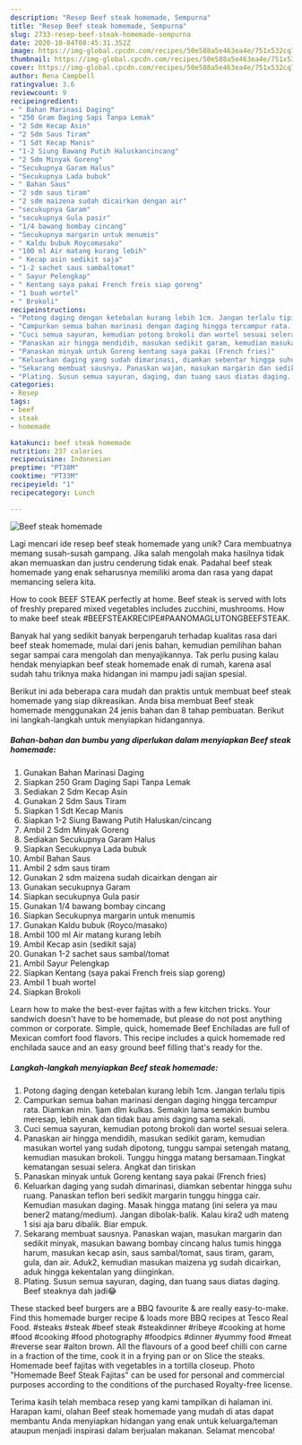 ```yaml
---
description: "Resep Beef steak homemade, Sempurna"
title: "Resep Beef steak homemade, Sempurna"
slug: 2733-resep-beef-steak-homemade-sempurna
date: 2020-10-04T08:45:31.352Z
image: https://img-global.cpcdn.com/recipes/50e588a5e463ea4e/751x532cq70/beef-steak-homemade-foto-resep-utama.jpg
thumbnail: https://img-global.cpcdn.com/recipes/50e588a5e463ea4e/751x532cq70/beef-steak-homemade-foto-resep-utama.jpg
cover: https://img-global.cpcdn.com/recipes/50e588a5e463ea4e/751x532cq70/beef-steak-homemade-foto-resep-utama.jpg
author: Rena Campbell
ratingvalue: 3.6
reviewcount: 9
recipeingredient:
- " Bahan Marinasi Daging"
- "250 Gram Daging Sapi Tanpa Lemak"
- "2 Sdm Kecap Asin"
- "2 Sdm Saus Tiram"
- "1 Sdt Kecap Manis"
- "1-2 Siung Bawang Putih Haluskancincang"
- "2 Sdm Minyak Goreng"
- "Secukupnya Garam Halus"
- "Secukupnya Lada bubuk"
- " Bahan Saus"
- "2 sdm saus tiram"
- "2 sdm maizena sudah dicairkan dengan air"
- "secukupnya Garam"
- "secukupnya Gula pasir"
- "1/4 bawang bombay cincang"
- "Secukupnya margarin untuk menumis"
- " Kaldu bubuk Roycomasako"
- "100 ml Air matang kurang lebih"
- " Kecap asin sedikit saja"
- "1-2 sachet saus sambaltomat"
- " Sayur Pelengkap"
- " Kentang saya pakai French freis siap goreng"
- "1 buah wortel"
- " Brokoli"
recipeinstructions:
- "Potong daging dengan ketebalan kurang lebih 1cm. Jangan terlalu tipis"
- "Campurkan semua bahan marinasi dengan daging hingga tercampur rata. Diamkan min. 1jam dlm kulkas. Semakin lama semakin bumbu meresap, lebih enak dan tidak bau amis daging sama sekali."
- "Cuci semua sayuran, kemudian potong brokoli dan wortel sesuai selera."
- "Panaskan air hingga mendidih, masukan sedikit garam, kemudian masukan wortel yang sudah dipotong, tunggu sampai setengah matang, kemudian masukan brokoli. Tunggu hingga matang bersamaan.Tingkat kematangan sesuai selera. Angkat dan tiriskan"
- "Panaskan minyak untuk Goreng kentang saya pakai (French fries)"
- "Keluarkan daging yang sudah dimarinasi, diamkan sebentar hingga suhu ruang. Panaskan teflon beri sedikit margarin tunggu hingga cair. Kemudian masukan daging. Masak hingga matang (ini selera ya mau bener2 matang/medium). Jangan dibolak-balik. Kalau kira2 udh mateng 1 sisi aja baru dibalik. Biar empuk."
- "Sekarang membuat sausnya. Panaskan wajan, masukan margarin dan sedikit minyak, masukan bawang bombay cincang halus tumis hingga harum, masukan kecap asin, saus sambal/tomat, saus tiram, garam, gula, dan air. Aduk2, kemudian masukan maizena yg sudah dicairkan, aduk hingga kekentalan yang diinginkan."
- "Plating. Susun semua sayuran, daging, dan tuang saus diatas daging. Beef steaknya dah jadi😂"
categories:
- Resep
tags:
- beef
- steak
- homemade

katakunci: beef steak homemade 
nutrition: 237 calories
recipecuisine: Indonesian
preptime: "PT38M"
cooktime: "PT33M"
recipeyield: "1"
recipecategory: Lunch

---
```



![Beef steak homemade](https://img-global.cpcdn.com/recipes/50e588a5e463ea4e/751x532cq70/beef-steak-homemade-foto-resep-utama.jpg)

Lagi mencari ide resep beef steak homemade yang unik? Cara membuatnya memang susah-susah gampang. Jika salah mengolah maka hasilnya tidak akan memuaskan dan justru cenderung tidak enak. Padahal beef steak homemade yang enak seharusnya memiliki aroma dan rasa yang dapat memancing selera kita.

How to cook BEEF STEAK perfectly at home. Beef steak is served with lots of freshly prepared mixed vegetables includes zucchini, mushrooms. How to make beef steak #BEEFSTEAKRECIPE#PAANOMAGLUTONGBEEFSTEAK.

Banyak hal yang sedikit banyak berpengaruh terhadap kualitas rasa dari beef steak homemade, mulai dari jenis bahan, kemudian pemilihan bahan segar sampai cara mengolah dan menyajikannya. Tak perlu pusing kalau hendak menyiapkan beef steak homemade enak di rumah, karena asal sudah tahu triknya maka hidangan ini mampu jadi sajian spesial.


Berikut ini ada beberapa cara mudah dan praktis untuk membuat beef steak homemade yang siap dikreasikan. Anda bisa membuat Beef steak homemade menggunakan 24 jenis bahan dan 8 tahap pembuatan. Berikut ini langkah-langkah untuk menyiapkan hidangannya.

<!--inarticleads1-->

##### Bahan-bahan dan bumbu yang diperlukan dalam menyiapkan Beef steak homemade:

1. Gunakan  Bahan Marinasi Daging
1. Siapkan 250 Gram Daging Sapi Tanpa Lemak
1. Sediakan 2 Sdm Kecap Asin
1. Gunakan 2 Sdm Saus Tiram
1. Siapkan 1 Sdt Kecap Manis
1. Siapkan 1-2 Siung Bawang Putih Haluskan/cincang
1. Ambil 2 Sdm Minyak Goreng
1. Sediakan Secukupnya Garam Halus
1. Siapkan Secukupnya Lada bubuk
1. Ambil  Bahan Saus
1. Ambil 2 sdm saus tiram
1. Gunakan 2 sdm maizena sudah dicairkan dengan air
1. Gunakan secukupnya Garam
1. Siapkan secukupnya Gula pasir
1. Gunakan 1/4 bawang bombay cincang
1. Siapkan Secukupnya margarin untuk menumis
1. Gunakan  Kaldu bubuk (Royco/masako)
1. Ambil 100 ml Air matang kurang lebih
1. Ambil  Kecap asin (sedikit saja)
1. Gunakan 1-2 sachet saus sambal/tomat
1. Ambil  Sayur Pelengkap
1. Siapkan  Kentang (saya pakai French freis siap goreng)
1. Ambil 1 buah wortel
1. Siapkan  Brokoli


Learn how to make the best-ever fajitas with a few kitchen tricks. Your sandwich doesn&#39;t have to be homemade, but please do not post anything common or corporate. Simple, quick, homemade Beef Enchiladas are full of Mexican comfort food flavors. This recipe includes a quick homemade red enchilada sauce and an easy ground beef filling that&#39;s ready for the. 

<!--inarticleads2-->

##### Langkah-langkah menyiapkan Beef steak homemade:

1. Potong daging dengan ketebalan kurang lebih 1cm. Jangan terlalu tipis
1. Campurkan semua bahan marinasi dengan daging hingga tercampur rata. Diamkan min. 1jam dlm kulkas. Semakin lama semakin bumbu meresap, lebih enak dan tidak bau amis daging sama sekali.
1. Cuci semua sayuran, kemudian potong brokoli dan wortel sesuai selera.
1. Panaskan air hingga mendidih, masukan sedikit garam, kemudian masukan wortel yang sudah dipotong, tunggu sampai setengah matang, kemudian masukan brokoli. Tunggu hingga matang bersamaan.Tingkat kematangan sesuai selera. Angkat dan tiriskan
1. Panaskan minyak untuk Goreng kentang saya pakai (French fries)
1. Keluarkan daging yang sudah dimarinasi, diamkan sebentar hingga suhu ruang. Panaskan teflon beri sedikit margarin tunggu hingga cair. Kemudian masukan daging. Masak hingga matang (ini selera ya mau bener2 matang/medium). Jangan dibolak-balik. Kalau kira2 udh mateng 1 sisi aja baru dibalik. Biar empuk.
1. Sekarang membuat sausnya. Panaskan wajan, masukan margarin dan sedikit minyak, masukan bawang bombay cincang halus tumis hingga harum, masukan kecap asin, saus sambal/tomat, saus tiram, garam, gula, dan air. Aduk2, kemudian masukan maizena yg sudah dicairkan, aduk hingga kekentalan yang diinginkan.
1. Plating. Susun semua sayuran, daging, dan tuang saus diatas daging. Beef steaknya dah jadi😂


These stacked beef burgers are a BBQ favourite &amp; are really easy-to-make. Find this homemade burger recipe &amp; loads more BBQ recipes at Tesco Real Food. #steaks #steak #beef steak #steakdinner #ribeye #cooking at home #food #cooking #food photography #foodpics #dinner #yummy food #meat #reverse sear #alton brown. All the flavours of a good beef chilli con carne in a fraction of the time, cook it in a frying pan or on Slice the steaks. Homemade beef fajitas with vegetables in a tortilla closeup. Photo &#34;Homemade Beef Steak Fajitas&#34; can be used for personal and commercial purposes according to the conditions of the purchased Royalty-free license. 

Terima kasih telah membaca resep yang kami tampilkan di halaman ini. Harapan kami, olahan Beef steak homemade yang mudah di atas dapat membantu Anda menyiapkan hidangan yang enak untuk keluarga/teman ataupun menjadi inspirasi dalam berjualan makanan. Selamat mencoba!
